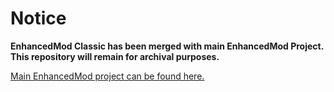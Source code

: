 # Notice
**EnhancedMod Classic has been merged with main EnhancedMod Project. This repository will remain for archival purposes.**

[Main EnhancedMod project can be found here.](https://github.com/MysticMoonlight/EnhancedMod)